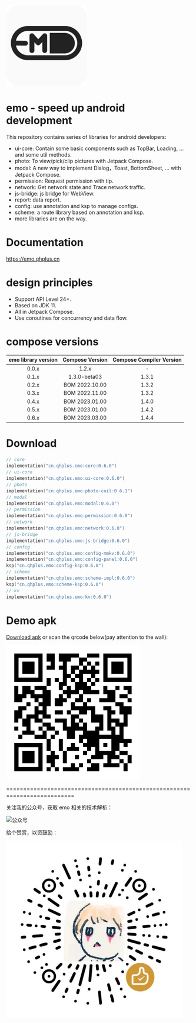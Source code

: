 <img src="image/emo.png" alt="logo" width="220" height="220"/> 

# emo - speed up android development

This repository contains series of libraries for android developers:

- ui-core: Contain some basic components such as TopBar, Loading, ... and some util methods.
- photo: To view/pick/clip pictures with Jetpack Compose.
- modal: A new way to implement Dialog，Toast, BottomSheet, ... with Jetpack Compose.
- permission: Request permission with tip.
- network: Get network state and Trace network traffic.
- js-bridge: js bridge for WebView.
- report: data report.
- config: use annotation and ksp to manage configs.
- scheme: a route library based on annotation and ksp.
- more libraries are on the way.

# Documentation

https://emo.qhplus.cn

# design principles

- Support API Level 24+.
- Based on JDK 11.
- All in Jetpack Compose.
- Use coroutines for concurrency and data flow.

# compose versions

| emo library version | Compose Version | Compose Compiler Version |
|:-------------------:|:---------------:|:------------------------:|
|        0.0.x        |      1.2.x      |            -             |
|        0.1.x        |  1.3.0-beta03   |          1.3.1           |
|        0.2.x        | BOM 2022.10.00  |          1.3.2           |
|        0.3.x        | BOM 2022.11.00  |          1.3.2           |
|        0.4.x        | BOM 2023.01.00  |          1.4.0           |
|        0.5.x        | BOM 2023.01.00  |          1.4.2           |
|        0.6.x        | BOM 2023.03.00  |          1.4.4           |

# Download

```kts
// core
implementation("cn.qhplus.emo:core:0.6.0")
// ui-core
implementation("cn.qhplus.emo:ui-core:0.6.0")
// photo
implementation("cn.qhplus.emo:photo-coil:0.6.1")
// modal
implementation("cn.qhplus.emo:modal:0.6.0")
// permission
implementation("cn.qhplus.emo:permission:0.6.0")
// network
implementation("cn.qhplus.emo:network:0.6.0")
// js-bridge
implementation("cn.qhplus.emo:js-bridge:0.6.0")
// config
implementation("cn.qhplus.emo:config-mmkv:0.6.0")
implementation("cn.qhplus.emo:config-panel:0.6.0")
ksp("cn.qhplus.emo:config-ksp:0.6.0")
// scheme
implementation("cn.qhplus.emo:scheme-impl:0.6.0")
ksp("cn.qhplus.emo:scheme-ksp:0.6.0")
// kv
implementation("cn.qhplus.emo:kv:0.6.0")
```

# Demo apk

[Download apk](https://emo.qhplus.cn/apks/emo.apk) or scan the qrcode below(pay attention to the wall):

![apk](image/apk-qr.png)

==========================================================================


关注我的公众号，获取 emo 相关的技术解析：

![公众号](image/subions.png)


给个赞赏，以资鼓励：

![赞赏码](image/reward.png)